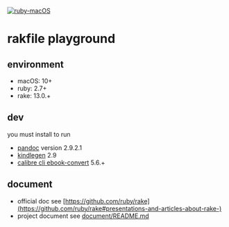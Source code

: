 [![ruby-macOS](https://github.com/sinlov/rakefile-playground/workflows/ruby-macOS/badge.svg?branch=main)](https://github.com/sinlov/rakefile-playground/actions)

# rakfile playground

## environment

- macOS: 10+
- ruby: 2.7+
- rake: 13.0.+

## dev

  you must install to run
- [pandoc](https://pandoc.org/) version 2.9.2.1
- [kindlegen](https://www.amazon.com/gp/feature.html?docId=1000765211) 2.9
- [calibre cli ebook-convert](https://manual.calibre-ebook.com/generated/en/cli-index.html) 5.6.+

## document

- official doc see [https://github.com/ruby/rake](https://github.com/ruby/rake#presentations-and-articles-about-rake-)
- project document see [document/README.md](document/README.md)